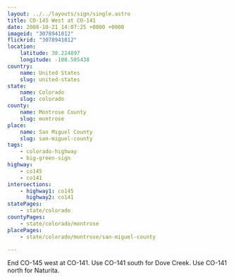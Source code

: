 ```yaml
---
layout: ../../layouts/sign/single.astro
title: CO-145 West at CO-141
date: 2008-10-21 14:07:25 +0000 +0000
imageid: "3078941812"
flickrid: "3078941812"
location:
    latitude: 38.224897
    longitude: -108.505438
country:
    name: United States
    slug: united-states
state:
    name: Colorado
    slug: colorado
county:
    name: Montrose County
    slug: montrose
place:
    name: San Miguel County
    slug: san-miguel-county
tags:
    - colorado-highway
    - big-green-sign
highway:
    - co145
    - co141
intersections:
    - highway1: co145
      highway2: co141
statePages:
    - state/colorado
countyPages:
    - state/colorado/montrose
placePages:
    - state/colorado/montrose/san-miguel-county

---
```

End CO-145 west at CO-141. Use CO-141 south for Dove Creek. Use CO-141 north for Naturita.
